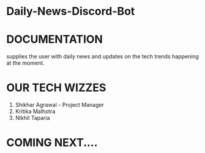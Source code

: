 # Daily-News-Discord-Bot

# DOCUMENTATION
<Name of Bot> supplies the user with daily news and updates on the tech trends happening at the moment. 

# OUR TECH WIZZES
  
1. Shikhar Agrawal - Project Manager
2. Kritika Malhotra
3. Nikhil Taparia
  
# COMING NEXT....
  
